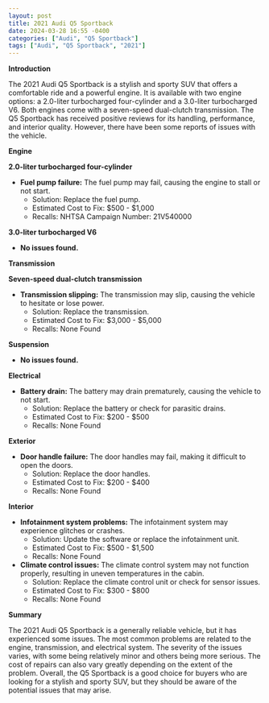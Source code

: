 ```yaml
---
layout: post
title: 2021 Audi Q5 Sportback
date: 2024-03-28 16:55 -0400
categories: ["Audi", "Q5 Sportback"]
tags: ["Audi", "Q5 Sportback", "2021"]
---
```

**Introduction**

The 2021 Audi Q5 Sportback is a stylish and sporty SUV that offers a comfortable ride and a powerful engine. It is available with two engine options: a 2.0-liter turbocharged four-cylinder and a 3.0-liter turbocharged V6. Both engines come with a seven-speed dual-clutch transmission. The Q5 Sportback has received positive reviews for its handling, performance, and interior quality. However, there have been some reports of issues with the vehicle.

**Engine**

**2.0-liter turbocharged four-cylinder**

* **Fuel pump failure:** The fuel pump may fail, causing the engine to stall or not start.
    * Solution: Replace the fuel pump.
    * Estimated Cost to Fix: $500 - $1,000
    * Recalls: NHTSA Campaign Number: 21V540000

**3.0-liter turbocharged V6**

* **No issues found.**

**Transmission**

**Seven-speed dual-clutch transmission**

* **Transmission slipping:** The transmission may slip, causing the vehicle to hesitate or lose power.
    * Solution: Replace the transmission.
    * Estimated Cost to Fix: $3,000 - $5,000
    * Recalls: None Found

**Suspension**

* **No issues found.**

**Electrical**

* **Battery drain:** The battery may drain prematurely, causing the vehicle to not start.
    * Solution: Replace the battery or check for parasitic drains.
    * Estimated Cost to Fix: $200 - $500
    * Recalls: None Found

**Exterior**

* **Door handle failure:** The door handles may fail, making it difficult to open the doors.
    * Solution: Replace the door handles.
    * Estimated Cost to Fix: $200 - $400
    * Recalls: None Found

**Interior**

* **Infotainment system problems:** The infotainment system may experience glitches or crashes.
    * Solution: Update the software or replace the infotainment unit.
    * Estimated Cost to Fix: $500 - $1,500
    * Recalls: None Found
* **Climate control issues:** The climate control system may not function properly, resulting in uneven temperatures in the cabin.
    * Solution: Replace the climate control unit or check for sensor issues.
    * Estimated Cost to Fix: $300 - $800
    * Recalls: None Found

**Summary**

The 2021 Audi Q5 Sportback is a generally reliable vehicle, but it has experienced some issues. The most common problems are related to the engine, transmission, and electrical system. The severity of the issues varies, with some being relatively minor and others being more serious. The cost of repairs can also vary greatly depending on the extent of the problem. Overall, the Q5 Sportback is a good choice for buyers who are looking for a stylish and sporty SUV, but they should be aware of the potential issues that may arise.
